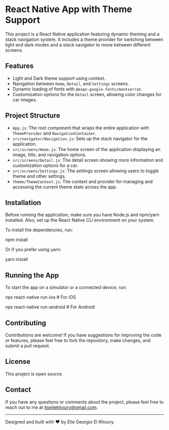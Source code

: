 # React Native App with Theme Support

This project is a React Native application featuring dynamic theming and a stack navigation system. It includes a theme provider for switching between light and dark modes and a stack navigator to move between different screens.

## Features

- Light and Dark theme support using context.
- Navigation between `Home`, `Detail`, and `Settings` screens.
- Dynamic loading of fonts with `@expo-google-fonts/montserrat`.
- Customization options for the `Detail` screen, allowing color changes for car images.

## Project Structure

- `App.js`: The root component that wraps the entire application with `ThemeProvider` and `NavigationContainer`.
- `src/navigator/Navigation.js`: Sets up the stack navigator for the application.
- `src/screens/Home.js`: The home screen of the application displaying an image, title, and navigation options.
- `src/screens/Detail.js`: The detail screen showing more information and customization options for a car.
- `src/screens/Settings.js`: The settings screen allowing users to toggle theme and other settings.
- `theme/ThemeContext.js`: The context and provider for managing and accessing the current theme state across the app.

## Installation

Before running the application, make sure you have Node.js and npm/yarn installed. Also, set up the React Native CLI environment on your system.

To install the dependencies, run:

npm install

Or if you prefer using yarn:

yarn install

## Running the App

To start the app on a simulator or a connected device, run:

npx react-native run-ios     # For iOS

npx react-native run-android # For Android

## Contributing

Contributions are welcome! If you have suggestions for improving the code or features, please feel free to fork the repository, make changes, and submit a pull request.

## License

This project is open source.

## Contact

If you have any questions or comments about the project, please feel free to reach out to me at itseliekhoury@gmail.com.

---

Designed and built with ❤️ by Elie Georgio El Khoury.



